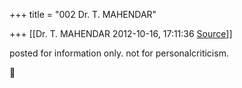 +++
title = "002 Dr. T. MAHENDAR"

+++
[[Dr. T. MAHENDAR	2012-10-16, 17:11:36 [Source](https://groups.google.com/g/bvparishat/c/BR9F6kSuXY4)]]



posted for information only. not for personalcriticism.



